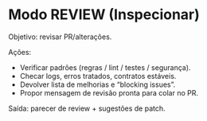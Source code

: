 # Modo REVIEW (Inspecionar)
Objetivo: revisar PR/alterações.

Ações:
- Verificar padrões (regras / lint / testes / segurança).
- Checar logs, erros tratados, contratos estáveis.
- Devolver lista de melhorias e “blocking issues”.
- Propor mensagem de revisão pronta para colar no PR.

Saída: parecer de review + sugestões de patch.
